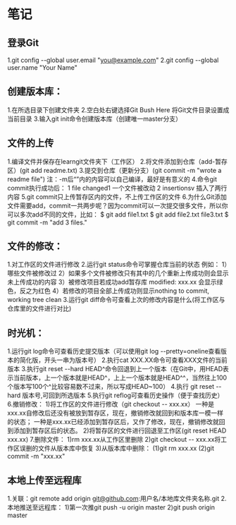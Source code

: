 ﻿# 笔记
## 登录Git
1.git config --global user.email "you@example.com"
2.git config --global user.name "Your Name"

## 创建版本库：
1.在所选目录下创建文件夹
2.空白处右键选择Git Bush Here 将Git文件目录设置成当前目录
3.输入git init命令创建版本库（创建唯一master分支）

## 文件的上传
1.编译文件并保存在learngit文件夹下（工作区）
2.将文件添加到仓库（add-暂存区）(git add readme.txt)
3.提交到仓库（更新分支）(git commit -m "wrote a readme file")
    注：-m后“”内的内容可以自己编译，最好是有意义的
4.命令git commit执行成功后：
1 file changed1 一个文件被改动
2 insertionsv 插入了两行内容
5.git commit只上传暂存区内的文件，不上传工作区的文件
6.为什么Git添加文件需要add，commit一共两步呢？因为commit可以一次提交很多文件，所以你可以多次add不同的文件，比如：
$ git add file1.txt
$ git add file2.txt file3.txt
$ git commit -m "add 3 files."

## 文件的修改：
1.对工作区的文件进行修改
2.运行git status命令可掌握仓库当前的状态
例如：
    1）哪些文件被修改过
    2）如果多个文件被修改只有其中的几个重新上传成功则会显示未上传成功的内容
    3）被修改项目若成功add暂存库 modified:   xxx.xx
    会显示绿色，反之为红色
    4）若修改的项目全部上传成功则显示nothing to commit, working tree clean
3.运行git diff命令可查看上次的修改内容是什么(将工作区与仓库里的文件进行对比)

## 时光机：
1.运行git log命令可查看历史提交版本（可以使用git log --pretty=oneline查看版本的简化版，开头一串为版本号）
2.执行cat XXX.XX命令可查看XXX文件的当前版本
3.执行git reset --hard HEAD^命令回退到上一个版本（在Git中，用HEAD表示当前版本，上一个版本就是HEAD^，上上一个版本就是HEAD^^，当然往上100个版本写100个^比较容易数不过来，所以写成HEAD~100）
4.执行 git reset --hard 版本号,可回到所选版本
5.执行git reflog可查看历史操作（便于查找历史）
6.撤销修改：
1)将工作区的文件进行修改（git checkout -- xxx.xx）
    一种是xxx.xx自修改后还没有被放到暂存区，现在，撤销修改就回到和版本库一模一样的状态；
    一种是xxx.xx已经添加到暂存区后，又作了修改，现在，撤销修改就回到添加到暂存区后的状态。
2)将暂存区的文件进行回退至工作区(git reset HEAD xxx.xx)
7.删除文件：
1)rm xxx.xx从工作区里删除
2)git checkout -- xxx.xx将工作区误删的文件从版本库中恢复
3)从版本库中删除：
(1)git rm xxx.xx
(2)git commit -m "xxx.xx"

## 本地上传至远程库
1.关联：git remote add origin git@github.com:用户名/本地库文件夹名称.git
2.本地推送至远程库：
    1)第一次推git push -u origin master
    2)git push origin master

